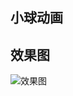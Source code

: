## 小球动画

## 效果图
![效果图](http://7xrrm5.com1.z0.glb.clouddn.com/blog_pic_article_property_animation_3.png)
